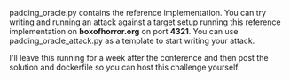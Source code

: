 padding_oracle.py contains the reference implementation. You can try writing and running an attack against a target setup running this reference implementation on **boxofhorror.org** on port **4321**.  You can use padding_oracle_attack.py as a template to start writing your attack.

I'll leave this running for a week after the conference and then post the solution and dockerfile so you can host this challenge yourself.

